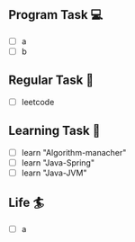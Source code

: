 

## Program Task  💻
- [ ] a
- [ ] b

## Regular Task  🤡
- [ ] leetcode

## Learning Task 🎯
- [ ] learn "Algorithm-manacher"
- [ ] learn "Java-Spring"
- [ ] learn "Java-JVM"

## Life 🏄
- [ ] a